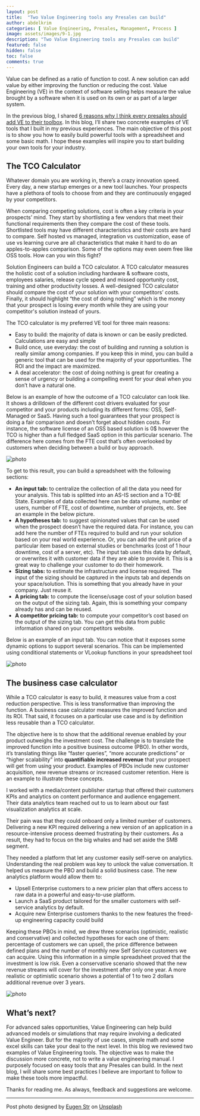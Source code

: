 ```yaml
---
layout: post
title:  "Two Value Engineering tools any Presales can build"
author: abdelkrim
categories: [ Value Engineering, Presales, Management, Process ]
image: assets/images/9-1.jpg
description: "Two Value Engineering tools any Presales can build"
featured: false
hidden: false
toc: false
comments: true
---
```


Value can be defined as a ratio of function to cost. A new solution can add value by either improving the function or reducing the cost. Value Engineering (VE) in the context of software selling helps measure the value brought by a software when it is used on its own or as part of a larger system. 

In the previous blog, I shared [6 reasons why I think every presales should add VE to their toolbox](https://www.datacrafts.fr/value-engineering-part-1/). In this blog, I’ll share two concrete examples of VE tools that I built in my previous experiences. The main objective of this post is to show you how to easily build powerful tools with a spreadsheet and some basic math. I hope these examples will inspire you to start building your own tools for your industry.

## The TCO Calculator

Whatever domain you are working in, there’s a crazy innovation speed. Every day, a new startup emerges or a new tool launches. Your prospects have a plethora of tools to choose from and they are continuously engaged by your competitors. 

When comparing competing solutions, cost is often a key criteria in your prospects’ mind. They start by shortlisting a few vendors that meet their functional requirements then they compare the cost of these tools. Shortlisted tools may have different characteristics and their costs are hard to compare. Self hosted vs managed, integration vs customization, ease of use vs learning curve are all characteristics that make it hard to do an apples-to-apples comparison. Some of the options may even seem free like OSS tools. How can you win this fight?

Solution Engineers can build a TCO calculator. A TCO calculator measures the holistic cost of a solution including hardware & software costs, employees salaries, release cycle speed and missed opportunity cost, training and other productivity losses. A well-designed TCO calculator should compare the cost of your solution with your competitors’ costs. Finally, it should highlight “the cost of doing nothing” which is the money that your prospect is losing every month while they are using your competitor's solution instead of yours. 

The TCO calculator is my preferred VE tool for three main reasons:
- Easy to build: the majority of data is known or can be easily predicted. Calculations are easy and simple
- Build once, use everyday: the cost of building and running a solution is really similar among companies. If you keep this in mind, you can build a generic tool that can be used for the majority of your opportunities. The ROI and the impact are maximized.
- A deal accelerator: the cost of doing nothing is great for creating a sense of urgency or building a compelling event for your deal when you don’t have a natural one.

Below is an example of how the outcome of a TCO calculator can look like. It shows a drilldown of the different cost drivers evaluated for your  competitor and your products including its different forms: OSS, Self-Managed or SaaS. Having such a tool guarantees that your prospect is doing a fair comparison and doesn’t forget about hidden costs. For instance, the software license of an OSS based solution is 0$ however the TCO is higher than a full fledged SaaS option in this particular scenario. The difference here comes from the FTE cost that’s often overlooked by customers when deciding between a build or buy approach.

![photo]({{site.baseurl}}/assets/images/9-1.png)

To get to this result, you can build a spreadsheet with the following sections:
- **An input tab:** to centralize the collection of all the data you need for your analysis. This tab is splitted into an AS-IS section and a TO-BE State. Examples of data collected here can be data volume, number of users, number of FTE, cost of downtime, number of projects, etc. See an example in the below picture.
- **A hypotheses tab:** to suggest opinionated values that can be used when the prospect doesn’t have the required data. For instance, you can add here the number of FTEs required to build and run your solution based on your real world experience. Or, you can add the unit price of a particular item based on external studies or benchmarks (cost of 1 hour downtime, cost of a server, etc). The input tab uses this data by default, or overwrites it with customer data if they are able to provide it. This is a great way to challenge your customer to do their homework.
- **Sizing tabs:** to estimate the infrastructure and license required. The input of the sizing should be captured in the inputs tab and depends on your space/solution. This is something that you already have in your company. Just reuse it.
- **A pricing tab:** to compute the license/usage cost of your solution based on the output of the sizing tab. Again, this is something your company already has and can be reused.
- **A competitor pricing tab:** to compute your competitor’s cost based on the output of the sizing tab. You can get this data from public information shared on your competitors website.

Below is an example of an input tab. You can notice that it exposes some dynamic options to support several scenarios. This can be implemented using conditional statements or VLookup functions in your spreadsheet tool  

![photo]({{site.baseurl}}/assets/images/9-2.png)

## The business case calculator 

While a TCO calculator is easy to build, it measures value from a cost reduction perspective. This is less transformative than improving the function. A business case calculator measures the improved function and its ROI. That said, it focuses on a particular use case and is by definition less reusable than a TCO calculator. 

The objective here is to show that the additional revenue enabled by your product outweighs the investment cost. The challenge is to translate the improved function into a positive business outcome (PBO). In other words, it’s translating things like “faster queries”, “more accurate predictions” or “higher scalability” into **quantifiable increased revenue** that your prospect will get from using your product. Examples of PBOs include new customer acquisition, new revenue streams or increased customer retention. Here is an example to illustrate these concepts.

I worked with a media/content publisher startup that offered their customers KPIs and analytics on content performance and audience engagement. Their data analytics team reached out to us to learn about our fast visualization analytics at scale. 

Their pain was that they could onboard only a limited number of customers. Delivering a new KPI required delivering a new version of an application in a resource-intensive process deemed frustrating by their customers. As a result, they had to focus on the big whales and had set aside the SMB segment. 

They needed a platform that let any customer easily self-serve on analytics. Understanding the real problem was key to unlock the value conversation. It helped us measure the PBO and build a solid business case. The new analytics platform would allow them to:
- Upsell Enterprise customers to a new pricier plan that offers access to raw data in a powerful and easy-to-use platform. 
- Launch a SaaS product tailored for the smaller customers with self-service analytics by default. 
- Acquire new Enterprise customers thanks to the new features the freed-up engineering capacity could build 

Keeping these PBOs in mind, we drew three scenarios (optimistic, realistic and conservative) and collected hypotheses for each one of them: percentage of customers we can upsell, the price difference between defined plans and the number of monthly new Self Service customers we can acquire. Using this information in a simple spreadsheet proved that the investment is low risk. Even a conservative scenario showed that the new revenue streams will cover for the investment after only one year. A more realistic or optimistic scenario shows a potential of 1 to two 2 dollars additional revenue over 3 years.

![photo]({{site.baseurl}}/assets/images/9-3.png)

## What’s next? ##

For advanced sales opportunities, Value Engineering can help build advanced models or simulations that may require involving a dedicated Value Engineer. But for the majority of use cases, simple math and some excel skills can take your deal to the next level. In this blog we reviewed two examples of Value Engineering tools. The objective was to make the discussion more concrete, not to write a value engineering manual. I purposely focused on easy tools that any Presales can build. In the next blog, I will share some best practices I believe are important to follow to make these tools more impactful.

Thanks for reading me. As always, feedback and suggestions are welcome.

---
Post photo designed by [Eugen Str](https://unsplash.com/@eugen1980) on [Unsplash](https://unsplash.com/)  
